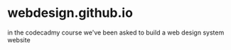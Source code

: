 # webdesign.github.io
in the codecadmy course we've been asked to build a web design system website 
